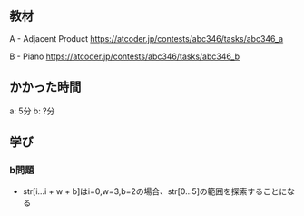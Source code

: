## 教材

A - Adjacent Product
https://atcoder.jp/contests/abc346/tasks/abc346_a

B - Piano
https://atcoder.jp/contests/abc346/tasks/abc346_b

## かかった時間
a: 5分
b: ?分

## 学び
### b問題
* str[i...i + w + b]はi=0,w=3,b=2の場合、str[0...5]の範囲を探索することになる
